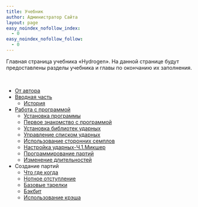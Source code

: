 ```yaml
---
title: Учебник
author: Администратор Сайта
layout: page
easy_noindex_nofollow_index:
  - 0
easy_noindex_nofollow_follow:
  - 0
---
```

Главная страница учебника &#171;Hydrogen&#187;. На данной странице будут предоставлены разделы учебника и главы по окончанию их заполнения.

&nbsp;

*   <a href="/samouchitel/byauthor/" target="_blank">От автора</a>
*   [Вводная часть][1] 
    *   [История][2]
*   [Работа с программой][3] 
    *   <a href="/samouchitel/work/install/" target="_blank">Установка программы</a>
    *   <a href="/samouchitel/work/znakomstvo/" target="_blank">Первое знакомство с программой</a>
    *   <a href="/samouchitel/work/ustanovka-bibliotek-udarnyx/" target="_blank">Установка библиотек ударных</a>
    *   [Управление списком ударных][4]
    *   <a href="/samouchitel/work/ispolzovanie-storonnix-semplov/" target="_blank">Использование сторонних семплов</a>
    *   <a href="/samouchitel/work/nastrojka-udarnyx-1-miksher/" target="_blank">Настройка ударных-Ч.1.Микшер</a>
    *   <a href="/samouchitel/work/programming/" target="_blank">Программирование партий</a>
    *   <a href="/samouchitel/work/izmenenie-dlitelnostej/" target="_blank">Изменение длительностей</a>
*   Создание партий 
    *   <a href="/samouchitel/bazovaya-teoriya/chto-gde-kogda/" target="_blank">Что где когда</a>
    *   <a href="/samouchitel/bazovaya-teoriya/notnoe-otstuplenie/" target="_blank">Нотное отступление</a>
    *   <a href="/samouchitel/bazovaya-teoriya/hat-base/" target="_blank">Базовые тарелки</a>
    *   <a href="/samouchitel/bazovaya-teoriya/bekbit/" target="_blank">Бэкбит</a>
    *   <a href="/samouchitel/bazovaya-teoriya/crash/" target="_blank">Использование крэша</a>

 [1]: /samouchitel/vvod/
 [2]: /samouchitel/vvod/istoriya/
 [3]: /samouchitel/work/
 [4]: /samouchitel/work/upralenie-udarnym/